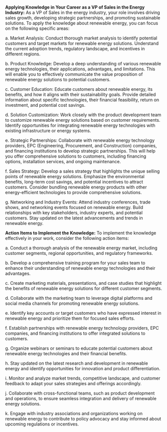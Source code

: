 **Applying Knowledge in Your Career as a VP of Sales in the Energy Industry:**
As a VP of Sales in the energy industry, your role involves driving sales growth, developing strategic partnerships, and promoting sustainable solutions. To apply the knowledge about renewable energy, you can focus on the following specific areas:

a. Market Analysis: Conduct thorough market analysis to identify potential customers and target markets for renewable energy solutions. Understand the current adoption trends, regulatory landscape, and incentives in different regions.

b. Product Knowledge: Develop a deep understanding of various renewable energy technologies, their applications, advantages, and limitations. This will enable you to effectively communicate the value proposition of renewable energy solutions to potential customers.

c. Customer Education: Educate customers about renewable energy, its benefits, and how it aligns with their sustainability goals. Provide detailed information about specific technologies, their financial feasibility, return on investment, and potential cost savings.

d. Solution Customization: Work closely with the product development team to customize renewable energy solutions based on customer requirements. Identify opportunities for integrating renewable energy technologies with existing infrastructure or energy systems.

e. Strategic Partnerships: Collaborate with renewable energy technology providers, EPC (Engineering, Procurement, and Construction) companies, and financing institutions to develop strategic partnerships. This will help you offer comprehensive solutions to customers, including financing options, installation services, and ongoing maintenance.

f. Sales Strategy: Develop a sales strategy that highlights the unique selling points of renewable energy solutions. Emphasize the environmental benefits, long-term cost savings, and potential incentives to attract customers. Consider bundling renewable energy products with other energy-efficient technologies to provide comprehensive solutions.

g. Networking and Industry Events: Attend industry conferences, trade shows, and networking events focused on renewable energy. Build relationships with key stakeholders, industry experts, and potential customers. Stay updated on the latest advancements and trends in renewable energy.

**Action Items to Implement the Knowledge:**
To implement the knowledge effectively in your work, consider the following action items:

a. Conduct a thorough analysis of the renewable energy market, including customer segments, regional opportunities, and regulatory frameworks.

b. Develop a comprehensive training program for your sales team to enhance their understanding of renewable energy technologies and their advantages.

c. Create marketing materials, presentations, and case studies that highlight the benefits of renewable energy solutions for different customer segments.

d. Collaborate with the marketing team to leverage digital platforms and social media channels for promoting renewable energy solutions.

e. Identify key accounts or target customers who have expressed interest in renewable energy and prioritize them for focused sales efforts.

f. Establish partnerships with renewable energy technology providers, EPC companies, and financing institutions to offer integrated solutions to customers.

g. Organize webinars or seminars to educate potential customers about renewable energy technologies and their financial benefits.

h. Stay updated on the latest research and development in renewable energy and identify opportunities for innovation and product differentiation.

i. Monitor and analyze market trends, competitive landscape, and customer feedback to adapt your sales strategies and offerings accordingly.

j. Collaborate with cross-functional teams, such as product development and operations, to ensure seamless integration and delivery of renewable energy solutions.

k. Engage with industry associations and organizations working on renewable energy to contribute to policy advocacy and stay informed about upcoming regulations or incentives.
